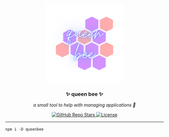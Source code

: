 <p align="center">
  <a><img src="https://github.com/enbytedev/queenbee/blob/main/ICON.png" width="250" height="250" /></a>

  <h3 align="center">✨ queen bee ✨</h3>
 <p align="center"><i>a small tool to help with managing applications 🐝</i></p>
</p>
  <p align="center">
    <a href="https://github.com/enbytedev/queenbee">
      <img alt="GitHub Repo Stars" src="https://img.shields.io/github/stars/enbytedev/queenbee?style=for-the-badge">
    </a>
    <a href="https://github.com/enbytedev/queenbee/blob/main/LICENSE">
      <img alt="License" src="https://img.shields.io/github/license/enbytedev/queenbee?style=for-the-badge&color=AA4A44" />
    </a>
  <hr>
</p>

```
npm i -D queenbee
```